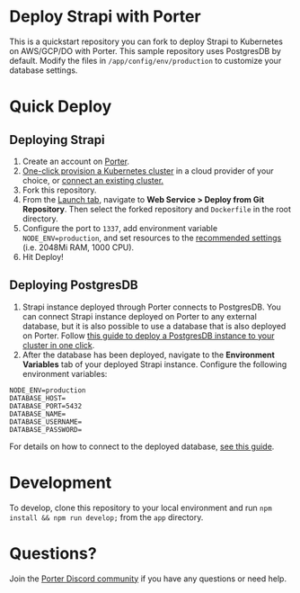 # Deploy Strapi with Porter
This is a quickstart repository you can fork to deploy Strapi to Kubernetes on AWS/GCP/DO with Porter. This sample repository uses PostgresDB by default. Modify the files in `/app/config/env/production` to customize your database settings.

# Quick Deploy
## Deploying Strapi
1. Create an account on [Porter](https://dashboard.getporter.dev).
2. [One-click provision a Kubernetes cluster](https://docs.getporter.dev/docs/getting-started-with-porter-on-aws) in a cloud provider of your choice, or [connect an existing cluster.](https://docs.getporter.dev/docs/cli-documentation#connecting-to-an-existing-cluster)
3. Fork this repository.
4. From the [Launch tab](https://dashboard.getporter.dev/launch), navigate to **Web Service > Deploy from Git Repository**. Then select the forked repository and `Dockerfile` in the root directory.
5. Configure the port to `1337`, add environment variable `NODE_ENV=production`, and set resources to the [recommended settings](https://strapi.io/documentation/developer-docs/latest/setup-deployment-guides/deployment.html#general-guidelines) (i.e. 2048Mi RAM, 1000 CPU).
6. Hit Deploy!

## Deploying PostgresDB
1. Strapi instance deployed through Porter connects to PostgresDB. You can connect Strapi instance deployed on Porter to any external database, but it is also possible to use a database that is also deployed on Porter. Follow [this guide to deploy a PostgresDB instance to your cluster in one click](https://docs.getporter.dev/docs/postgresdb).
2. After the database has been deployed, navigate to the **Environment Variables** tab of your deployed Strapi instance. Configure the following environment variables:
```
NODE_ENV=production
DATABASE_HOST=
DATABASE_PORT=5432
DATABASE_NAME=
DATABASE_USERNAME=
DATABASE_PASSWORD=
```
For details on how to connect to the deployed database, [see this guide](https://docs.getporter.dev/docs/postgresdb#connecting-to-the-database).

# Development
To develop, clone this repository to your local environment and run `npm install && npm run develop;` from the `app` directory.

# Questions?
Join the [Porter Discord community](https://discord.gg/FaaFjb6DXA) if you have any questions or need help.
